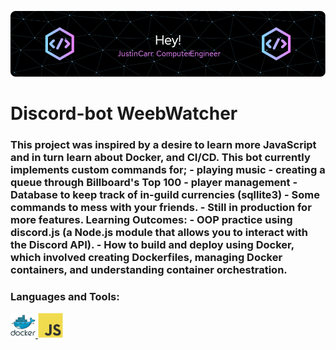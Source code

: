 ![Header](https://github.com/justincarr010101/justincarr010101/blob/main/content/github-header-image.png)

<h1 align="ceter"> Discord-bot WeebWatcher</h1>

<h3 align="left"> This project was inspired by a desire to learn more JavaScript and in turn learn about Docker, and CI/CD. This bot currently implements custom commands for;
  - playing music
  - creating a queue through Billboard's Top 100
  - player management
  - Database to keep track of in-guild currencies (sqllite3)
  - Some commands to mess with your friends. 
  - Still in production for more features.
Learning Outcomes:
  - OOP practice using discord.js (a Node.js module that allows you to interact with the Discord API).
  - How to build and deploy using Docker, which involved creating Dockerfiles, managing Docker containers, and understanding container     
    orchestration.

<h3 align="left">Languages and Tools:</h3>
<p align="left"> <a href="https://www.docker.com/" target="_blank" rel="noreferrer"> <img src="https://raw.githubusercontent.com/devicons/devicon/master/icons/docker/docker-original-wordmark.svg" alt="docker" width="40" height="40"/> </a> <a href="https://developer.mozilla.org/en-US/docs/Web/JavaScript" target="_blank" rel="noreferrer"> <img src="https://raw.githubusercontent.com/devicons/devicon/master/icons/javascript/javascript-original.svg" alt="javascript" width="40" height="40"/> </a> <a


